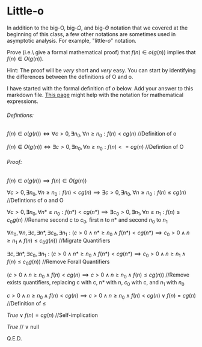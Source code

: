 # Little-o

In addition to the big-O, big-$\Omega$, and big-$\Theta$ notation that
we covered at the beginning of this class, a few other notations are sometimes
used in asymptotic analysis.  For example, "little-$o$" notation.

Prove (i.e.\ give a formal mathematical proof) that $f(n)\in o(g(n))$ implies
that $f(n)\in O(g(n))$.

Hint: The proof will be *very* short and *very* easy. You can start by
identifying the differences between the definitions of O and o.

I have started with the formal definition of $o$ below. Add your answer to this
markdown file. [This
page](https://docs.github.com/en/get-started/writing-on-github/working-with-advanced-formatting/writing-mathematical-expressions)
might help with the notation for mathematical expressions.



###### Defintions: 

$f(n)\in o(g(n)) \iff \forall c>0, \exists n_0, \forall n\ge n_0: f(n) < c g(n)$  //Definition of o

$f(n)\in O(g(n)) \iff \exists c>0, \exists n_0, \forall n\ge n_0: f(n) <= c g(n)$  //Defintion of O

###### Proof:

$f(n)\in o(g(n)) \implies f(n)\in O(g(n))$

$\forall c>0, \exists n_0, \forall n\ge n_0: f(n) < c g(n) \implies \exists c>0, \exists n_0, \forall n\ge n_0: f(n) \le c g(n)$ //Defintions of o and O

$\forall c>0, \exists n_0, \forall n*\ge n_0: f(n*) < c g(n*) \implies \exists c_0>0, \exists n_1, \forall n\ge n_1: f(n) \le c_0 g(n)$ //Rename second c to $c_0$, first n to n* and second $n_0$ to $n_1$

$\forall n_0, \forall n, \exists c, \exists n*, \exists c_0, \exists n_1: (c>0 \land n*\ge n_0 \land f(n*) < c g(n*) \implies c_0>0 \land n\ge n_1 \land f(n) \le c_0 g(n))$ //Migrate Quantifiers

$\exists c, \exists n*, \exists c_0, \exists n_1: (c>0 \land n*\ge n_0 \land f(n*) < c g(n*) \implies c_0>0 \land n\ge n_1 \land f(n) \le c_0 g(n))$ //Remove Forall Quantifiers

$(c>0 \land n\ge n_0 \land f(n) < c g(n) \implies c>0 \land n\ge n_0 \land f(n) \le c g(n))$ //Remove exists quantifiers, replacing c with c, n* with n, $c_0$ with c, and $n_1$ with $n_0$

$c>0 \land n\ge n_0 \land f(n) < c g(n) \implies c>0 \land n\ge n_0 \land f(n) < c g(n) \lor f(n) = c g(n)$ //Definition of $\le$

$True \lor f(n) = c g(n)$  //Self-implication

$True$  // $\lor$ null

Q.E.D.
